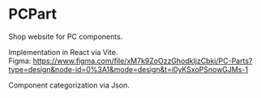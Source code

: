 # PCPart
Shop website for PC components.

Implementation in React via Vite.<br>
Figma: https://www.figma.com/file/xM7k9ZoOzzGhodkIjzCbki/PC-Parts?type=design&node-id=0%3A1&mode=design&t=i0yKSxoPSnowGJMs-1

Component categorization via Json.

